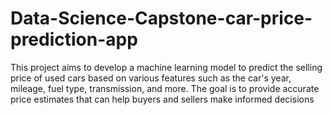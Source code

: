 # Data-Science-Capstone-car-price-prediction-app
This project aims to develop a machine learning model to predict the selling price of used cars based on various features such as the car's year, mileage, fuel type, transmission, and more. The goal is to provide accurate price estimates that can help buyers and sellers make informed decisions
